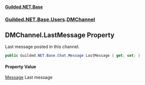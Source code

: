 
#### [Guilded.NET.Base](index 'index')
### [Guilded.NET.Base.Users](index#Guilded_NET_Base_Users 'Guilded.NET.Base.Users').[DMChannel](DMChannel 'Guilded.NET.Base.Users.DMChannel')
## DMChannel.LastMessage Property
Last message posted in this channel.  
```csharp
public Guilded.NET.Base.Chat.Message LastMessage { get; set; }
```

#### Property Value
[Message](Message 'Guilded.NET.Base.Chat.Message')
Last message
